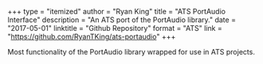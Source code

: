 +++
type = "itemized"
author = "Ryan King"
title = "ATS PortAudio Interface"
description = "An ATS port of the PortAudio library."
date = "2017-05-01"
linktitle = "Github Repository"
format = "ATS"
link = "https://github.com/RyanTKing/ats-portaudio"
+++

Most functionality of the PortAudio library wrapped for use in ATS projects.
